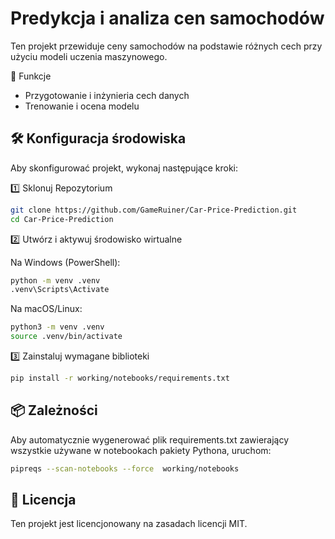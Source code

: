 # Predykcja i analiza cen samochodów

Ten projekt przewiduje ceny samochodów na podstawie różnych cech przy użyciu modeli uczenia maszynowego.

📌 Funkcje

- Przygotowanie i inżynieria cech danych
- Trenowanie i ocena modelu

## 🛠 Konfiguracja środowiska

Aby skonfigurować projekt, wykonaj następujące kroki:

1️⃣  Sklonuj Repozytorium

```sh
git clone https://github.com/GameRuiner/Car-Price-Prediction.git
cd Car-Price-Prediction
```

2️⃣ Utwórz i aktywuj środowisko wirtualne

Na Windows (PowerShell):

```sh
python -m venv .venv
.venv\Scripts\Activate
```

Na macOS/Linux:

```sh
python3 -m venv .venv
source .venv/bin/activate
```

3️⃣ Zainstaluj wymagane biblioteki

```sh
pip install -r working/notebooks/requirements.txt
```

## 📦 Zależności

Aby automatycznie wygenerować plik requirements.txt zawierający wszystkie używane w notebookach pakiety Pythona, uruchom:

```sh
pipreqs --scan-notebooks --force  working/notebooks
```

## 📜 Licencja

Ten projekt jest licencjonowany na zasadach licencji MIT.
